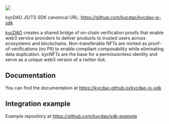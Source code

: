 ![](https://blog.kycdao.xyz/content/images/2022/05/docs-cover.jpg)

kycDAO JS/TS SDK canonical URL: https://github.com/kycdao/kycdao-js-sdk

[kycDAO](https://kycdao.xyz/home) creates a shared bridge of on-chain verification proofs that enable web3 service providers to deliver products to trusted users across ecosystems and blockchains. Non-transferable NFTs are minted as proof-of-verifications (no PII) to enable compliant composability while eliminating data duplication. kycNFTs are the base for a permissionless identity and serve as a unique web3 version of a twitter tick. 

## Documentation

You can find the documentation at https://kycdao.github.io/kycdao-js-sdk

## Integration example

Example repository at https://github.com/kycdao/sdk-example
